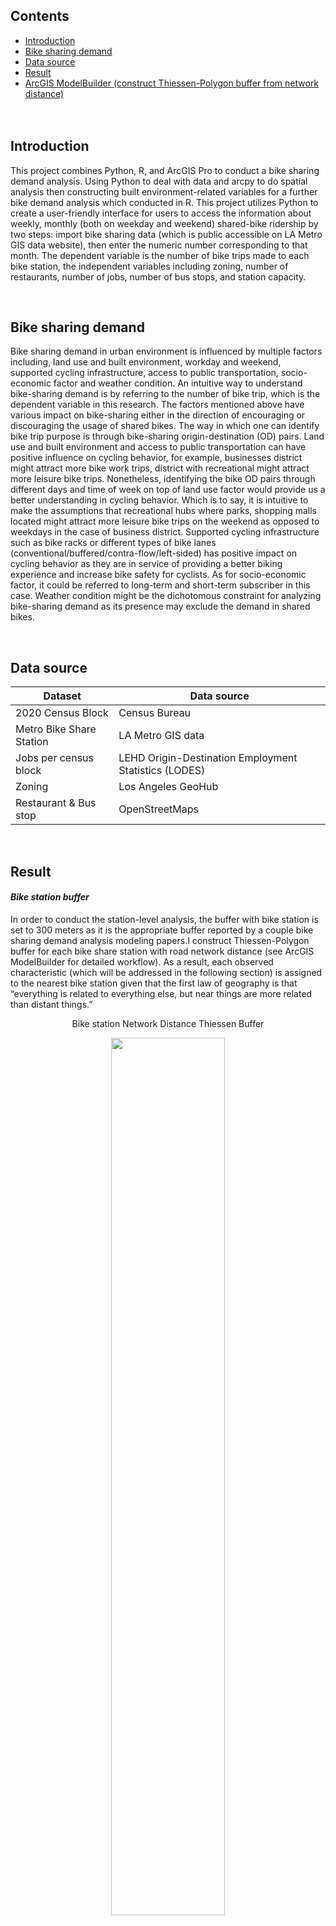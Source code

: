 ## Contents
- [Introduction](#Introduction)<br>
- [Bike sharing demand](#Bike-sharing-demand)<br>
- [Data source](#Data-source)<br>
- [Result](#Result)<br>
- [ArcGIS ModelBuilder (construct Thiessen-Polygon buffer from network distance)](#ArcGIS-ModelBuilder-constructing-Thiessen-Polygon-buffer-from-network-distance-return-to-Contents)
<br><br><br>


## Introduction
This project combines Python, R, and ArcGIS Pro to conduct a bike sharing demand analysis. Using Python to deal with data and arcpy to do spatial analysis then constructing built environment-related variables for a further bike demand analysis which conducted in R. This project utilizes Python to create a user-friendly interface for users to access the information about weekly, monthly (both on weekday and weekend) shared-bike ridership by two steps: import bike sharing data (which is public accessible on LA Metro GIS data website), then enter the numeric number corresponding to that month. The dependent variable is the number of bike trips made to each bike station, the independent variables including zoning, number of restaurants, number of jobs, number of bus stops, and station capacity.

<br>

## Bike sharing demand
Bike sharing demand in urban environment is influenced by multiple factors including, land use and built environment, workday and weekend, supported cycling infrastructure, access to public transportation, socio-economic factor and weather condition. An intuitive way to understand bike-sharing demand is by referring to the number of bike trip, which is the dependent variable in this research. The factors mentioned above have various impact on bike-sharing either in the direction of encouraging or discouraging the usage of shared bikes. The way in which one can identify bike trip purpose is through bike-sharing origin-destination (OD) pairs. Land use and built environment and access to public transportation can have positive influence on cycling behavior, for example, businesses district might attract more bike work trips, district with recreational might attract more leisure bike trips. Nonetheless, identifying the bike OD pairs through different days and time of week on top of land use factor would provide us a better understanding in cycling behavior. Which is to say, it is intuitive to make the assumptions that recreational hubs where parks, shopping malls located might attract more leisure bike trips on the weekend as opposed to weekdays in the case of business district. Supported cycling infrastructure such as bike racks or different types of bike lanes (conventional/buffered/contra-flow/left-sided) has positive impact on cycling behavior as they are in service of providing a better biking experience and increase bike safety for cyclists. As for socio-economic factor, it could be referred to long-term and short-term subscriber in this case. Weather condition might be the dichotomous constraint for analyzing bike-sharing demand as its presence may exclude the demand in shared bikes.

<br>

## Data source

| **Dataset** | **Data source** |
|---|---|
| 2020 Census Block | Census Bureau |
| Metro Bike Share Station | LA Metro GIS data |
| Jobs per census block | LEHD Origin-Destination Employment Statistics (LODES) |
| Zoning | Los Angeles GeoHub |
| Restaurant & Bus stop | OpenStreetMaps |

<br>

## Result
#### _Bike station buffer_
In order to conduct the station-level analysis, the buffer with bike station is set to 300 meters as it is the appropriate buffer reported by a couple bike sharing demand analysis modeling papers.I construct Thiessen-Polygon buffer for each bike share station with road network distance (see ArcGIS ModelBuilder for detailed workflow). As a result, each observed characteristic (which will be addressed in the following section) is assigned to the nearest bike station given that the first law of geography is that “everything is related to everything else, but near things are more related than distant things.”

<p align="center">Bike station Network Distance Thiessen Buffer</p>
<p align="center">
  <img width="60%" height="60%" src="../images/LA Metro/ZoomIn.png">
</p>

<br><br>

|Bike stations in West LA | Bike stations in Downtown LA|
|:-:|:-:|
|<img src="../images/LA Metro/WestLA.png" width="130%">|<img src="../images/LA Metro/DTLA.png" width="130%" >

<br><br>
#### _Bus stops_
It's expected to see more bus stops in Downtown Los Angeles area given that it is one of the most concentrated employment centers in the city of LA.

<p align="center"> Bus stops within 300m of bike stations</p>
<p align="center">
  <img width="75%" height="75%" src="../images/LA Metro/Bus stop.png">
</p>
<br><br>

#### _Restaurants_
It should be noted that the cluster in West Hollywood area seems to have higher number of restaurants around bike station compared with other clusters. A possible explanation is that there are various touristy spots such as Dolby Theatre, Hollywood Walk of Fame, The Hollywood museum and other popular tourist destinations on Hollywood Boulevard.
<p align="center"> Restaurants within 300m of bike stations</p>
<p align="center">
  <img width="75%" height="75%" src="../images/LA Metro/Restaurant.png">
</p>
<br><br>

#### _Jobs_
As for the number of job counts, the workplace job counts data LEHD Origin-Destination Employment Statistics (LODES) is accessed from Census Bureau at census block level. The number of jobs within 300m buffer of bike station were assigned to each bike station for further analysis. In order to do so, centroid of each census block was calculated, each centroid comes with the number of jobs in the census block. Next, centroids were assigned to the nearest bike station. As shown in Figure 3, the number of jobs is higher for the cluster on the right-hand side, which is downtown Los Angeles. This is reasonable given that city center is usually the employment center. However, there is a noticeable buffer with higher number of jobs alone on the west of Beverly Hills, the reason for the higher number of job counts might be it located at Westwood Village. Westwood Village is a lively place bordering the UCLA campus with chain boutiques, movie theatres, restaurants and casual eateries.

<p align="center"> Jobs within 300m of bike stations</p>
<p align="center">
  <img width="75%" height="75%" src="../images/LA Metro/Job.png">
</p>
<br><br>

#### _Bike trips_
As it shown in Figure 4, bike stations in downtown Los Angeles has the higher number of bike trips. However, a couple stations along the coast have noticeable higher inbound bike trips. By comparing figure 3 with figure 4 with initial observation, we can suspect that the number of bike trips might have relationship with the number of jobs at this stage.
<br><br>
#### _Bike trips by weekdays and weekends_
Weekday bike trips share had gone from multimodal distribution to unimodal distribution from 2016 to 2023. The following series of graphs provide the comparison for the bike trip distribution in the Quarter 3 (July to September) of the year from 2016 to 2023. The first graph in the series is being enlarged for legibility.

<br>

|2016|2017|
|:-:|:-:|
|<img src="../images/LA Metro/2016-q3.png" width="90%">)|<img src="../images/LA Metro/2017-q3.png" width="90%">|

|2018|2019|
|:-:|:-:|
|<img src="../images/LA Metro/2018-q3.png" width="90%">)|<img src="../images/LA Metro/2019-q3.png" width="90%">|

|2020|2021|
|:-:|:-:|
|<img src="../images/LA Metro/2020-q3.png" width="90%">)|<img src="../images/LA Metro/2021-q3.png" width="90%">|

<br>
As the series of graphs show that the clear cut of the transformation from multimodal to unimodal distribution occurred during 2019 and 2020. However, the weekday bike trips share distribution are consistent during the period between 2016 and 2019, and the period between 2020 and 2023, respectively, even number of bike trips changed intensely during within two periods. This suggests that bike users from the same or different population might have same demand for shared-bike across the time of day.
<br><br>
<p align="center">Metro bike trips demand (January - March) by years</p>
<p align="center">
  <img width="60%" height="60%" src="../images/LA Metro/Metro bike trips demand (January - March) by years.png" width="80%">
</p>

<br>

Besides, there are some possible explanations for the transformation. The first explanation is that the COVID-19 pandemic has dramatically changed bike users’ travel behavior as in home-based telecommuting has been widely adopted since the outset of the pandemic, suggesting that the pandemic caused a shift in bike sharing demand equally on the bike user population. The second explanation for the transformation from multimodal to unimodal distribution might reflect the fact that dataset sampled from different observed groups. In order to test the idea, datasets of 2019 and 2022 are being compared. First, they are two groups before and after the pandemic, respectively. Second, the difference of bike trips between them are quite close, the number of bike trips are 92,124 and 85,171 for 2019 and 2022, respectively. The reason for not picking the 2016 and 2021 pair is that 2021 is the year just after the pandemic, the bike trips just started to bounce back, as a result, it might not be representative at large. The comparison of the pair 2019-2022 is provided as follows. In 2019, the demand started to increase sharply at 5am and first peaked at the 8-9am time window. The bike demand peaked at morning rush hours, suggesting that bike trips might made by workers, together with the second peak at 5pm, corresponding to morning and afternoon rush hours. As for 2022, bike demand was still started to increase at 5am but grows relatively smoothly, meaning that bike demand has shifted towards later part of the day, which can be identified visually readily.
<br>
<p align="center">Comparison of Bike Trip Demand Between 2019 and 2022</p>
<p align="center">
  <img width="60%" height="60%" src="../images/LA Metro/Weekday bike trips share (January - March).png" width="80%">
</p>


#### _Regression analysis_
I first use ANOVA to test whether zoning type has an effect on the number of ridership through the R command:
<br>
`summary(aov(in_flow ~ ZONE_SMRY, data = df))`<br>
`zoneeffect_ <- aov(in_flow ~ ZONE_SMRY, data = df)`<br>
`tukey.test <- TukeyHSD(zoneeffect_); tukey.test`<br>

The result shows that zoning type does have an effect on ridership, however, it doesn’t tell us which type of land use has a statistically significant effect on ridership, so I further conduct tukey test which puts any two given types of land use and see if they are statistically significant different from each other. The tukey test result shows that ‘Open Space’ type of land use has a statistically significant effect on ridership. As a result, it is reasonable to include ‘Open Space’ as one of the independent variables by constructing it as a dummy variable in the linear regression model.

<br>

|  | Degrees of freedom | Sum of Squares | Mean of Squares | F value | Pr(>F) |
|---|---|---|---|---|---|
| ZONE_SMRY | 6 | 3556639 | 592773 | 11.57 | 3.04e-11 *** |
| Residuals | 219 | 11219878 | 51232 |  |  |

<br>

The regression output for bike sharing demand analysis is as follows:

| Coefficients: |  |  |  |  |  |
|---|---|---|---|---|---|
|  | Estimate | Standardized Coeff. | Std. Error | t value | Pr(>\|t\|) |
| (Intercept) | -41.93067 | NA | 36.35960 | -1.153 | 0.250 |
| Job | 0.30164 | 0.07712 | 0.22195 | 1.359 | 0.176 |
| Bus_stop | -2.64629 | -0.08522 | 1.83100 | -1.445 | 0.150 |
| Restaurant | 2.54673 | 0.09241 | 1.62139 | 1.571 | 0.118 |
| Open_space | 1392.40932 | 0.52532 | 145.53089 | 9.568 | < 2e-16 *** |
| Bike_station_capacity | 11.57821 | 0.28505 | 2.26185 | 5.119 | 6.83e-07 *** |

<br>

Only two of the independent variables are statistically significant in the model, meaning that they are the variables that have a relationship with the dependent variable at 0.05 significance level. For open space variable, the positive sign of its estimated coefficient is positive as expected, given that the proximity to open space encourage people to take leisure bike trip on-site, including community parks or regional parks. This variable implies that if the closest land use of a given bike-shared station is open space, the number of bike trips would be expected to be 1392 more than its counterpart. In addition, there are only 12 out of 226 bike stations that its closest land use type is open space. This might imply that people may usually take leisure bike trip. For station capacity, the positive sign of its estimated coefficient is expected, given that bike users cannot make trips to a place if there are no bike racks. It is intuitive to think that if a bike station equipped with more bike racks, there would be more departure trips at that station. The station capacity variable indicates that an addition of one bike rack at a station, the number of departure trips would be expected to increase by 12. This suggests that a bike station would have ( 1392 + 12 – 41 ) more bike trips than a bike station that has one bike rack less and its closest land use is not open space.

<br>

As we can see from the output regarding standardized coefficient, open space variable has the largest effect on the ridership in terms of its magnitude, which followed by station capacity variable.

<br>

As for checking the highly influential observations (outliers) in the data, we can use cook’s distance to identify those data points. As the plot shown below, there are several observed data points that have a higher influential on the dependent variable compared to other data points. The number marked in red indicates the index of the data point, index of bike station in this case.

<p align="center">Cooks distance plot</p>
<p align="center">
  <img width="60%" height="60%" src="../images/LA Metro/cooks.dist.png" width="80%">
</p>

<br><br>

Outlier bike stations

  
| Index |      Station Name                     | Bike trips |
|:-----:|:-------------------------------------:|:----------:|
|  140  |   Ocean Front Walk & Navy             |   2,085    |
|   78  |        Glendon & Kinross             |    176     |
|  141  |  Ocean Front Walk & North Venice     |   1,594    |
|   54  | Dockweiler Beach at Imperial Hwy     |    775     |



<br>
The table above shows the bike stations with indices corresponding to the data points in the Cook's distance plot.<br>

The Ocean Front Walk & Navy, Ocean Front Walk & North Venice and Dockweiler Beach at Imperial Hwy stations located around Venice Beach where is the touristy spot in Santa Monica, Los Angeles. By knowing their geographic locations, it is not surprised that they have an extreme high number of departure bike trips. We can conclude that it is highly possible that these are leisure bike trips by the beach.<br>

As for the Glendon & Kinross station, it is located in West Village (a commercial dense area), which is in close proximity to the campus of the University of California, Los Angeles. Land use type for the areas marked in purple is public facility, commercial for the areas marked in orange, residential for the one marked in yellow. Given that the information about bike trips are anonymized, we cannot further conclude that these bike trips were made by student population without further information though we can highly suspect that.<br>

Given that this project uses LA Metro Bike share 2023-q3 (July-September) data on analyzing bike share demand, the highly influential data points are expected to be the ones located or near tourist spots. The high number of tourist bike trips reflect the fact that people usually make more bike trips at those tourist spots, especially in tourist season. Given the limited time and ability of the author have, this project only analyzes the bike sharing demand in the context of tourist season, meaning that more variables related to recreational index could be included in the analysis.

<br><br>

## ArcGIS ModelBuilder constructing Thiessen Polygon buffer from network distance (return to [Contents](#Contents))
### The general idea is:
First, construct buffer from points <br>
Second, create Thiessen polygon from points <br>
Third, extract Thiessen polygon line by using _Polygon to Line_ tool <br>
Fourth, use _Intersect_ tool for the results from the first and third steps. <br>
Fifth, extract buffer boundary by usingi _Polygon to Line_ again on the buffer, remember to dissolve! <br>
Sixth, use _Feature to Polygon_ on the results from Fourth and Fifth steps. <br><br>
_Note that this is just my understanding of constructing Thiessen-Polygon buffer, I'd love to know how you build it!_

<br>

_Zoom in the image to see the steps for constructing the Thiessen-Polygon buffer from network distance. The idea is conceptually fairly easy, so don't be intimidated by those boxes! Boxes in the upper part of the image represent the steps for building the network dataset._ 

<br>

<p align="center">ArcGIS ModelBuilder workflow</p>
<p align="center">
  <img width="100%" height="100%" src="../images/LA Metro/Model.png">
</p>

<br>
